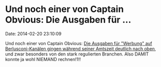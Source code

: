 Und noch einer von Captain Obvious: Die Ausgaben für \...
=========================================================

Date: 2014-02-20 23:10:09

Und noch einer von Captain Obvious: [Die Ausgaben für \"Werbung\" auf
Berlusconi-Kanälen gingen während seiner Amtszeit deutlich nach
oben](http://marginalrevolution.com/marginalrevolution/2014/02/indirect-bribing-with-plausible-deniability.html),
und zwar besonders von den stark regulierten Branchen. Also DAMIT konnte
ja wohl NIEMAND rechnen!1!!

